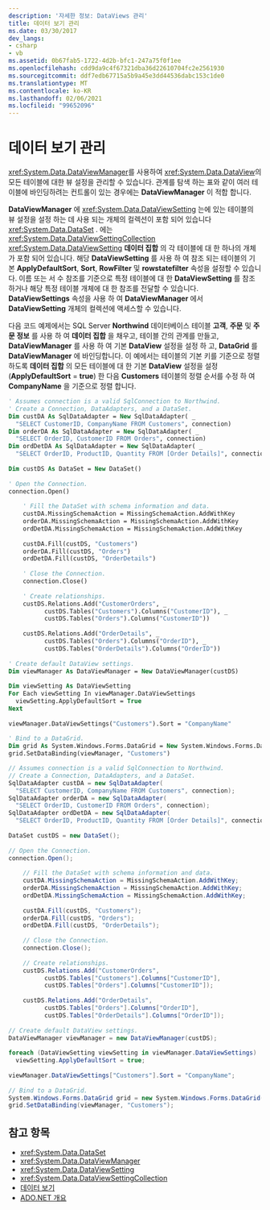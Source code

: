 ```yaml
---
description: '자세한 정보: DataViews 관리'
title: 데이터 보기 관리
ms.date: 03/30/2017
dev_langs:
- csharp
- vb
ms.assetid: 0b67fab5-1722-4d2b-bfc1-247a75f0f1ee
ms.openlocfilehash: cdd9da9c4f67321dba36d22610704fc2e2561930
ms.sourcegitcommit: ddf7edb67715a5b9a45e3dd44536dabc153c1de0
ms.translationtype: MT
ms.contentlocale: ko-KR
ms.lasthandoff: 02/06/2021
ms.locfileid: "99652096"
---
```

# <a name="managing-dataviews"></a>데이터 보기 관리

<xref:System.Data.DataViewManager>를 사용하여 <xref:System.Data.DataView>의 모든 테이블에 대한 뷰 설정을 관리할 수 있습니다. 관계를 탐색 하는 표와 같이 여러 테이블에 바인딩하려는 컨트롤이 있는 경우에는 **DataViewManager** 이 적합 합니다.  
  
 **DataViewManager** 에 <xref:System.Data.DataViewSetting> 는에 있는 테이블의 뷰 설정을 설정 하는 데 사용 되는 개체의 컬렉션이 포함 되어 있습니다 <xref:System.Data.DataSet> . 에는 <xref:System.Data.DataViewSettingCollection> <xref:System.Data.DataViewSetting> **데이터 집합** 의 각 테이블에 대 한 하나의 개체가 포함 되어 있습니다. 해당 **DataViewSetting** 를 사용 하 여 참조 되는 테이블의 기본 **ApplyDefaultSort**, **Sort**, **RowFilter** 및 **rowstatefilter** 속성을 설정할 수 있습니다. 이름 또는 서 수 참조를 기준으로 특정 테이블에 대 한 **DataViewSetting** 를 참조 하거나 해당 특정 테이블 개체에 대 한 참조를 전달할 수 있습니다. **DataViewSettings** 속성을 사용 하 여 **DataViewManager** 에서 **DataViewSetting** 개체의 컬렉션에 액세스할 수 있습니다.  
  
 다음 코드 예제에서는 SQL Server **Northwind** 데이터베이스 테이블 **고객**, **주문** 및 **주문 정보** 를 사용 하 여 **데이터 집합** 을 채우고, 테이블 간의 관계를 만들고, **DataViewManager** 를 사용 하 여 기본 **DataView** 설정을 설정 하 고, **DataGrid** 를 **DataViewManager** 에 바인딩합니다. 이 예에서는 테이블의 기본 키를 기준으로 정렬 하도록 **데이터 집합** 의 모든 테이블에 대 한 기본 **DataView** 설정을 설정 (**ApplyDefaultSort**  =  **true**) 한 다음 **Customers** 테이블의 정렬 순서를 수정 하 여 **CompanyName** 을 기준으로 정렬 합니다.  
  
```vb  
' Assumes connection is a valid SqlConnection to Northwind.  
' Create a Connection, DataAdapters, and a DataSet.  
Dim custDA As SqlDataAdapter = New SqlDataAdapter( _  
  "SELECT CustomerID, CompanyName FROM Customers", connection)  
Dim orderDA As SqlDataAdapter = New SqlDataAdapter( _  
  "SELECT OrderID, CustomerID FROM Orders", connection)  
Dim ordDetDA As SqlDataAdapter = New SqlDataAdapter( _  
  "SELECT OrderID, ProductID, Quantity FROM [Order Details]", connection)  
  
Dim custDS As DataSet = New DataSet()  
  
' Open the Connection.  
connection.Open()  
  
    ' Fill the DataSet with schema information and data.  
    custDA.MissingSchemaAction = MissingSchemaAction.AddWithKey  
    orderDA.MissingSchemaAction = MissingSchemaAction.AddWithKey  
    ordDetDA.MissingSchemaAction = MissingSchemaAction.AddWithKey  
  
    custDA.Fill(custDS, "Customers")  
    orderDA.Fill(custDS, "Orders")  
    ordDetDA.Fill(custDS, "OrderDetails")  
  
    ' Close the Connection.  
    connection.Close()  
  
    ' Create relationships.  
    custDS.Relations.Add("CustomerOrders", _  
          custDS.Tables("Customers").Columns("CustomerID"), _  
          custDS.Tables("Orders").Columns("CustomerID"))  
  
    custDS.Relations.Add("OrderDetails", _  
          custDS.Tables("Orders").Columns("OrderID"), _  
          custDS.Tables("OrderDetails").Columns("OrderID"))  
  
' Create default DataView settings.  
Dim viewManager As DataViewManager = New DataViewManager(custDS)  
  
Dim viewSetting As DataViewSetting  
For Each viewSetting In viewManager.DataViewSettings  
  viewSetting.ApplyDefaultSort = True  
Next  
  
viewManager.DataViewSettings("Customers").Sort = "CompanyName"  
  
' Bind to a DataGrid.  
Dim grid As System.Windows.Forms.DataGrid = New System.Windows.Forms.DataGrid()  
grid.SetDataBinding(viewManager, "Customers")  
```  
  
```csharp  
// Assumes connection is a valid SqlConnection to Northwind.  
// Create a Connection, DataAdapters, and a DataSet.  
SqlDataAdapter custDA = new SqlDataAdapter(  
  "SELECT CustomerID, CompanyName FROM Customers", connection);  
SqlDataAdapter orderDA = new SqlDataAdapter(  
  "SELECT OrderID, CustomerID FROM Orders", connection);  
SqlDataAdapter ordDetDA = new SqlDataAdapter(  
  "SELECT OrderID, ProductID, Quantity FROM [Order Details]", connection);  
  
DataSet custDS = new DataSet();  
  
// Open the Connection.  
connection.Open();  
  
    // Fill the DataSet with schema information and data.  
    custDA.MissingSchemaAction = MissingSchemaAction.AddWithKey;  
    orderDA.MissingSchemaAction = MissingSchemaAction.AddWithKey;  
    ordDetDA.MissingSchemaAction = MissingSchemaAction.AddWithKey;  
  
    custDA.Fill(custDS, "Customers");  
    orderDA.Fill(custDS, "Orders");  
    ordDetDA.Fill(custDS, "OrderDetails");  
  
    // Close the Connection.  
    connection.Close();  
  
    // Create relationships.  
    custDS.Relations.Add("CustomerOrders",  
          custDS.Tables["Customers"].Columns["CustomerID"],  
          custDS.Tables["Orders"].Columns["CustomerID"]);  
  
    custDS.Relations.Add("OrderDetails",  
          custDS.Tables["Orders"].Columns["OrderID"],  
          custDS.Tables["OrderDetails"].Columns["OrderID"]);  
  
// Create default DataView settings.  
DataViewManager viewManager = new DataViewManager(custDS);  
  
foreach (DataViewSetting viewSetting in viewManager.DataViewSettings)  
  viewSetting.ApplyDefaultSort = true;  
  
viewManager.DataViewSettings["Customers"].Sort = "CompanyName";  
  
// Bind to a DataGrid.  
System.Windows.Forms.DataGrid grid = new System.Windows.Forms.DataGrid();  
grid.SetDataBinding(viewManager, "Customers");  
```  
  
## <a name="see-also"></a>참고 항목

- <xref:System.Data.DataSet>
- <xref:System.Data.DataViewManager>
- <xref:System.Data.DataViewSetting>
- <xref:System.Data.DataViewSettingCollection>
- [데이터 보기](dataviews.md)
- [ADO.NET 개요](../ado-net-overview.md)
